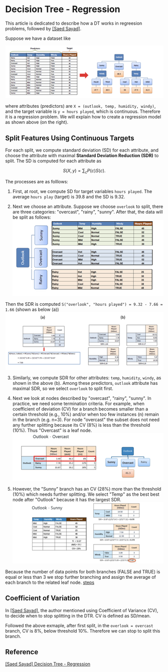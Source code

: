 
# Decision Tree - Regression


This article is dedicated to describe how a DT works in regreesion problems, followed by [[Saed Sayad]][Decision Tree - Regression]. 

Suppose we have a dataset like

![dataset](images/dataset.png)

where attributes (predictors) are `X = (outlook, temp, humidity, windy)`, and the target variable is `y = hours played`, which is continuous. Therefore it is a regression problem. We will explain how to create a regression model as shown above (on the right).

## Split Features Using Continuous Targets

For each split, we compute standard deviation (SD) for each attribute, and choose the attribute with maximal **Standard Deviation Reduction (SDR)** to split. The SD is computed for each attribute as 

$$S(X, y) = \sum_{c}P(c)S(c).$$

The processes are as folllows:

1. First, at root, we compute SD for target variables `hours played`. The average `hours play` (target) is 39.8 and the SD is 9.32.

2. Next we choose an attribute. Suppose we choose `overlook` to split, there are three categories: "overcast", "rainy", "sunny". After that, the data will be split as follows: ![split](images/DTR_split_root.png)  

Then the SDR is computed `S("overlook", "hours played") = 9.32 - 7.66 = 1.66` (shown as below (a)) ![steps](images/SDR.png) 

3. Similarly, we compute SDR for other attributes: `temp`, `humidity`, `windy`, as shown in the above (b). Among these predictors, `outlook` attribute has maximal SDR, so we select `overlook` to split first.

4. Next we look at nodes described by "overcast", "rainy", "sunny". In practice, we need some termination criteria. For example, when coefficient of deviation (CV) for a branch becomes smaller than a certain threshold (e.g., 10%) and/or when too few instances (n) remain in the branch (e.g. n=3). For node "overcast" the subset does not need any further splitting because its CV (8%) is less than the threshold (10%). Thus "Overcast" is a leaf node. ![steps](images/DTR_split_overlook.png) 

5. However, the "Sunny" branch has an CV (28%) more than the threshold (10%) which needs further splitting. We select "Temp" as the best best node after "Outlook" because it has the largest SDR.  ![steps](images/DTR_split_sunny.png)

Because the number of data points for both branches (FALSE and TRUE) is equal or less than 3 we stop further branching and assign the average of each branch to the related leaf node. 
[steps](images/DTR_split_sunny2.png)


## Coefficient of Variation

In [[Saed Sayad]][Decision Tree - Regression], the author mentioned using Coefficient of Variance (CV), to decide when to stop splitting in the DTR. CV is defined as SD/mean. 

Followed the above exmaple, after first split, in the `overlook = overcast` branch, CV is 8%, below threshold 10%. Therefore we can stop to split this branch.



## Reference


[Decision Tree - Regression]: https://www.saedsayad.com/decision_tree_reg.htm#:~:text=Decision%20tree%20builds%20regression%20or,decision%20nodes%20and%20leaf%20nodes.
[[Saed Sayad] Decision Tree - Regression](https://www.saedsayad.com/decision_tree_reg.htm#:~:text=Decision%20tree%20builds%20regression%20or,decision%20nodes%20and%20leaf%20nodes.)


